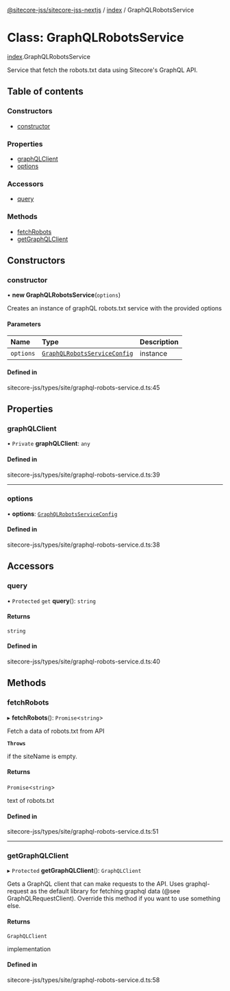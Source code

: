 [@sitecore-jss/sitecore-jss-nextjs](../README.md) / [index](../modules/index.md) / GraphQLRobotsService

# Class: GraphQLRobotsService

[index](../modules/index.md).GraphQLRobotsService

Service that fetch the robots.txt data using Sitecore's GraphQL API.

## Table of contents

### Constructors

- [constructor](index.GraphQLRobotsService.md#constructor)

### Properties

- [graphQLClient](index.GraphQLRobotsService.md#graphqlclient)
- [options](index.GraphQLRobotsService.md#options)

### Accessors

- [query](index.GraphQLRobotsService.md#query)

### Methods

- [fetchRobots](index.GraphQLRobotsService.md#fetchrobots)
- [getGraphQLClient](index.GraphQLRobotsService.md#getgraphqlclient)

## Constructors

### constructor

• **new GraphQLRobotsService**(`options`)

Creates an instance of graphQL robots.txt service with the provided options

#### Parameters

| Name | Type | Description |
| :------ | :------ | :------ |
| `options` | [`GraphQLRobotsServiceConfig`](../modules/index.md#graphqlrobotsserviceconfig) | instance |

#### Defined in

sitecore-jss/types/site/graphql-robots-service.d.ts:45

## Properties

### graphQLClient

• `Private` **graphQLClient**: `any`

#### Defined in

sitecore-jss/types/site/graphql-robots-service.d.ts:39

___

### options

• **options**: [`GraphQLRobotsServiceConfig`](../modules/index.md#graphqlrobotsserviceconfig)

#### Defined in

sitecore-jss/types/site/graphql-robots-service.d.ts:38

## Accessors

### query

• `Protected` `get` **query**(): `string`

#### Returns

`string`

#### Defined in

sitecore-jss/types/site/graphql-robots-service.d.ts:40

## Methods

### fetchRobots

▸ **fetchRobots**(): `Promise`<`string`\>

Fetch a data of robots.txt from API

**`Throws`**

if the siteName is empty.

#### Returns

`Promise`<`string`\>

text of robots.txt

#### Defined in

sitecore-jss/types/site/graphql-robots-service.d.ts:51

___

### getGraphQLClient

▸ `Protected` **getGraphQLClient**(): `GraphQLClient`

Gets a GraphQL client that can make requests to the API. Uses graphql-request as the default
library for fetching graphql data (@see GraphQLRequestClient). Override this method if you
want to use something else.

#### Returns

`GraphQLClient`

implementation

#### Defined in

sitecore-jss/types/site/graphql-robots-service.d.ts:58
